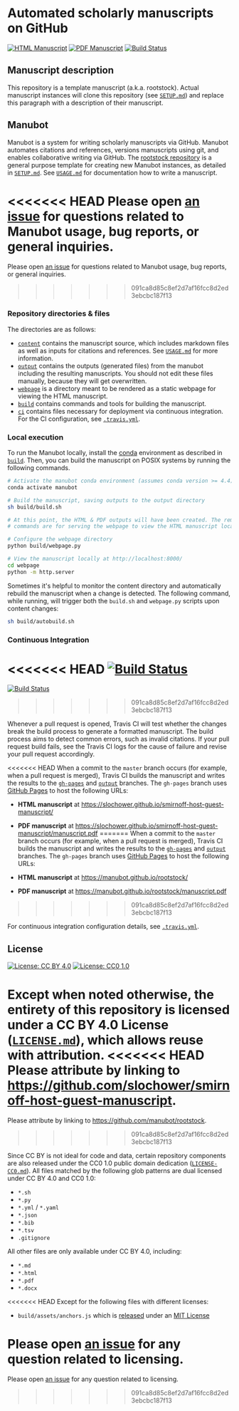 # Automated scholarly manuscripts on GitHub

<!-- usage note: edit the H1 title above to personalize the manuscript -->

[![HTML Manuscript](https://img.shields.io/badge/manuscript-HTML-blue.svg)](https://slochower.github.io/smirnoff-host-guest-manuscript/)
[![PDF Manuscript](https://img.shields.io/badge/manuscript-PDF-blue.svg)](https://slochower.github.io/smirnoff-host-guest-manuscript/manuscript.pdf)
[![Build Status](https://travis-ci.org/slochower/smirnoff-host-guest-manuscript.svg?branch=master)](https://travis-ci.org/slochower/smirnoff-host-guest-manuscript)

## Manuscript description

<!-- usage note: edit this section. -->

This repository is a template manuscript (a.k.a. rootstock).
Actual manuscript instances will clone this repository (see [`SETUP.md`](SETUP.md)) and replace this paragraph with a description of their manuscript.

## Manubot

<!-- usage note: do not edit this section -->

Manubot is a system for writing scholarly manuscripts via GitHub.
Manubot automates citations and references, versions manuscripts using git, and enables collaborative writing via GitHub.
The [rootstock repository](https://git.io/fhQH1) is a general purpose template for creating new Manubot instances, as detailed in [`SETUP.md`](SETUP.md).
See [`USAGE.md`](USAGE.md) for documentation how to write a manuscript.

<<<<<<< HEAD
Please open [an issue](https://github.com/slochower/smirnoff-host-guest-manuscript/issues) for questions related to Manubot usage, bug reports, or general inquiries.
=======
Please open [an issue](https://git.io/fhQHM) for questions related to Manubot usage, bug reports, or general inquiries.
>>>>>>> 091ca8d85c8ef2d7af16fcc8d2ed3ebcbc187f13

### Repository directories & files

The directories are as follows:

+ [`content`](content) contains the manuscript source, which includes markdown files as well as inputs for citations and references.
  See [`USAGE.md`](USAGE.md) for more information.
+ [`output`](output) contains the outputs (generated files) from the manubot including the resulting manuscripts.
  You should not edit these files manually, because they will get overwritten.
+ [`webpage`](webpage) is a directory meant to be rendered as a static webpage for viewing the HTML manuscript.
+ [`build`](build) contains commands and tools for building the manuscript.
+ [`ci`](ci) contains files necessary for deployment via continuous integration.
  For the CI configuration, see [`.travis.yml`](.travis.yml).

### Local execution

To run the Manubot locally, install the [conda](https://conda.io) environment as described in [`build`](build).
Then, you can build the manuscript on POSIX systems by running the following commands.

```sh
# Activate the manubot conda environment (assumes conda version >= 4.4)
conda activate manubot

# Build the manuscript, saving outputs to the output directory
sh build/build.sh

# At this point, the HTML & PDF outputs will have been created. The remaining
# commands are for serving the webpage to view the HTML manuscript locally.

# Configure the webpage directory
python build/webpage.py

# View the manuscript locally at http://localhost:8000/
cd webpage
python -m http.server
```

Sometimes it's helpful to monitor the content directory and automatically rebuild the manuscript when a change is detected.
The following command, while running, will trigger both the `build.sh` and `webpage.py` scripts upon content changes:

```sh
sh build/autobuild.sh
```

### Continuous Integration

<<<<<<< HEAD
[![Build Status](https://travis-ci.org/slochower/smirnoff-host-guest-manuscript.svg?branch=master)](https://travis-ci.org/slochower/smirnoff-host-guest-manuscript)
=======
[![Build Status](https://travis-ci.com/manubot/rootstock.svg?branch=master)](https://travis-ci.com/manubot/rootstock)
>>>>>>> 091ca8d85c8ef2d7af16fcc8d2ed3ebcbc187f13

Whenever a pull request is opened, Travis CI will test whether the changes break the build process to generate a formatted manuscript.
The build process aims to detect common errors, such as invalid citations.
If your pull request build fails, see the Travis CI logs for the cause of failure and revise your pull request accordingly.

<<<<<<< HEAD
When a commit to the `master` branch occurs (for example, when a pull request is merged), Travis CI builds the manuscript and writes the results to the [`gh-pages`](https://github.com/slochower/smirnoff-host-guest-manuscript/tree/gh-pages) and [`output`](https://github.com/slochower/smirnoff-host-guest-manuscript/tree/output) branches.
The `gh-pages` branch uses [GitHub Pages](https://pages.github.com/) to host the following URLs:

+ **HTML manuscript** at https://slochower.github.io/smirnoff-host-guest-manuscript/
+ **PDF manuscript** at https://slochower.github.io/smirnoff-host-guest-manuscript/manuscript.pdf
=======
When a commit to the `master` branch occurs (for example, when a pull request is merged), Travis CI builds the manuscript and writes the results to the [`gh-pages`](https://github.com/manubot/rootstock/tree/gh-pages) and [`output`](https://github.com/manubot/rootstock/tree/output) branches.
The `gh-pages` branch uses [GitHub Pages](https://pages.github.com/) to host the following URLs:

+ **HTML manuscript** at https://manubot.github.io/rootstock/
+ **PDF manuscript** at https://manubot.github.io/rootstock/manuscript.pdf
>>>>>>> 091ca8d85c8ef2d7af16fcc8d2ed3ebcbc187f13

For continuous integration configuration details, see [`.travis.yml`](.travis.yml).

## License

<!--
usage note: edit this section to change the license of your manuscript or source code changes to this repository.
We encourage users to openly license their manuscripts, which is the default as specified below.
-->

[![License: CC BY 4.0](https://img.shields.io/badge/License%20All-CC%20BY%204.0-lightgrey.svg)](http://creativecommons.org/licenses/by/4.0/)
[![License: CC0 1.0](https://img.shields.io/badge/License%20Parts-CC0%201.0-lightgrey.svg)](https://creativecommons.org/publicdomain/zero/1.0/)

Except when noted otherwise, the entirety of this repository is licensed under a CC BY 4.0 License ([`LICENSE.md`](LICENSE.md)), which allows reuse with attribution.
<<<<<<< HEAD
Please attribute by linking to https://github.com/slochower/smirnoff-host-guest-manuscript.
=======
Please attribute by linking to https://github.com/manubot/rootstock.
>>>>>>> 091ca8d85c8ef2d7af16fcc8d2ed3ebcbc187f13

Since CC BY is not ideal for code and data, certain repository components are also released under the CC0 1.0 public domain dedication ([`LICENSE-CC0.md`](LICENSE-CC0.md)).
All files matched by the following glob patterns are dual licensed under CC BY 4.0 and CC0 1.0:

+ `*.sh`
+ `*.py`
+ `*.yml` / `*.yaml`
+ `*.json`
+ `*.bib`
+ `*.tsv`
+ `.gitignore`

All other files are only available under CC BY 4.0, including:

+ `*.md`
+ `*.html`
+ `*.pdf`
+ `*.docx`

<<<<<<< HEAD
Except for the following files with different licenses:

+ `build/assets/anchors.js` which is [released](https://www.bryanbraun.com/anchorjs/) under an [MIT License](https://opensource.org/licenses/MIT)

Please open [an issue](https://github.com/slochower/smirnoff-host-guest-manuscript/issues) for any question related to licensing.
=======
Please open [an issue](https://github.com/manubot/rootstock/issues) for any question related to licensing.
>>>>>>> 091ca8d85c8ef2d7af16fcc8d2ed3ebcbc187f13
